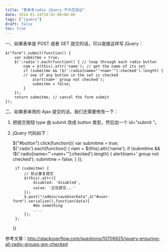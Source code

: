 ```yaml
---
title: "表单多radio jQuery 不为空验证"
date: 2014-01-24T14:02:00+08:00
tags: ["jquery"] 
draft: false
toc: true
---
```


一、如果表单是 POST 或者 GET 提交的话，可以直接这样写 jQuery：


    $("form").submit(function() {
        var submitme = true;
        $(':radio').each(function() { // loop through each radio button
            nam = $(this).attr('name'); // get the name of its set
            if (submitme && !$(':radio[name="'+nam+'"]:checked').length) {
            // see if any button in the set is checked
                alert(nam+' group not checked');
                submitme = false;
            }
        });
        return submitme; // cancel the form submit
    });

二、如果表单用的 Ajax 提交的话，我们还需要修改一下：

1. 把提交按钮 type 由 submit 改成 button 类型，然后加一个 id="submit "。

2. jQuery 代码如下：


    $("#button").click(function(){
        var submitme = true;
        $(':radio').each(function() {
            nam = $(this).attr('name');
            if (submitme && !$(':radio[name="'+nam+'"]:checked').length) {
                alert(nam+' group not checked');
                submitme = false;
            }
        });

        if (submitme) {
            // 防止重复提交
            $(this).attr({
                disabled: 'disabled',
                value: '正在提交...'
            });
            $.post("/admin/saveUserData",$("#user-form").serialize(),function(data){
                #do something
                ....
            });
        };
    })

参考文章：<http://stackoverflow.com/questions/10706925/jquery-ensuring-all-radio-groups-are-checked>